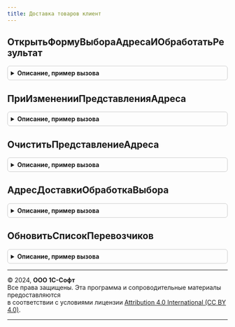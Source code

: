 ```yaml
---
title: Доставка товаров клиент
---
```



## ОткрытьФормуВыбораАдресаИОбработатьРезультат
<details style="margin: 1em 0; padding: 0.5em; border: 1px solid #ccc; border-radius: 6px;">

<summary style="font-weight: bold; cursor: pointer;">Описание, пример вызова</summary>

```bsl

// Открывает форму ввода адреса с заполненными из параметра значениями полей адреса.
//
// Параметры:
//	Элемент - ПолеФормы - элемент формы для ввода адреса;
//	Объект - ДанныеФормыКоллекция - объект, для которого выполняется событие;
//	ИменаРеквизитовАдресовДоставки - см. ДоставкаТоваровКлиентСервер.ИменаРеквизитовАдресовДоставки
//	СтандартнаяОбработка - Булево - Истина, признак выполнения стандартной обработки события начало выбора.
//
Процедура ОткрытьФормуВыбораАдресаИОбработатьРезультат(Элемент, Объект, ИменаРеквизитовАдресовДоставки, СтандартнаяОбработка = Ложь) Экспорт
```

Пример вызова
```bsl
ДоставкаТоваровКлиент.ОткрытьФормуВыбораАдресаИОбработатьРезультат(Элемент, Объект, ИменаРеквизитовАдресовДоставки, СтандартнаяОбработка);
```
</details>

## ПриИзмененииПредставленияАдреса
<details style="margin: 1em 0; padding: 0.5em; border: 1px solid #ccc; border-radius: 6px;">

<summary style="font-weight: bold; cursor: pointer;">Описание, пример вызова</summary>

```bsl

// Актуализирует КИ из текста редактирования поля ввода.
//
// Параметры:
//		Элемент - ПолеФормы - элемент формы для ввода адреса;
//		АдресПредставление - Строка - представление адреса;
//		АдресЗначенияПолей - Строка - служебная информация, значения полей адреса.
//		ОчищатьПустоеПредставление - Булево - истина, очищать.
//
Процедура ПриИзмененииПредставленияАдреса(Элемент, АдресПредставление, АдресЗначенияПолей, ОчищатьПустоеПредставление = Истина) Экспорт
```

Пример вызова
```bsl
ДоставкаТоваровКлиент.ПриИзмененииПредставленияАдреса(Элемент, АдресПредставление, АдресЗначенияПолей, ОчищатьПустоеПредставление);
```
</details>

## ОчиститьПредставлениеАдреса
<details style="margin: 1em 0; padding: 0.5em; border: 1px solid #ccc; border-radius: 6px;">

<summary style="font-weight: bold; cursor: pointer;">Описание, пример вызова</summary>

```bsl

// Производит очистку полей КИ при очистке текста редактирования поля ввода.
//
// Параметры:
//		АдресПредставление - Строка - представление адреса.
//		АдресЗначенияПолей - Строка - служебная информация, значения полей адреса.
//		АдресЗначение - Строка - адрес во внутреннем формате JSON или в XML, соответствующем XDTO-пакету Адрес.
//
Процедура ОчиститьПредставлениеАдреса(АдресПредставление, АдресЗначенияПолей, АдресЗначение = "") Экспорт
```

Пример вызова
```bsl
ДоставкаТоваровКлиент.ОчиститьПредставлениеАдреса(АдресПредставление, АдресЗначенияПолей, АдресЗначение);
```
</details>

## АдресДоставкиОбработкаВыбора
<details style="margin: 1em 0; padding: 0.5em; border: 1px solid #ccc; border-radius: 6px;">

<summary style="font-weight: bold; cursor: pointer;">Описание, пример вызова</summary>

```bsl

// Заполняет реквизиты доставки из структуры в соответствии с выбранным адресом
//
// Параметры:
//  ЭлементыФормы		 - ВсеЭлементыФормы	 - элементы формы, в которой происходит выбор адреса (для получения списков выбора);
//  ДокОбъект			 - ДокументОбъект	 - объект, в котором происходит выбор адреса, реквизиты этого объекта заполняются
//  	реквизитами доставки;
//  ИмяЭлементаФормы	 - Строка			 - имя элемента формы, в котором происходит выбор адреса;
//  ВыбранноеЗначение	 - Структура		 - реквизиты доставки, соответствующая выбранному адресу.
//
Процедура АдресДоставкиОбработкаВыбора(ЭлементыФормы, ДокОбъект, ИмяЭлементаФормы, ВыбранноеЗначение) Экспорт
```

Пример вызова
```bsl
ДоставкаТоваровКлиент.АдресДоставкиОбработкаВыбора(ЭлементыФормы, ДокОбъект, ИмяЭлементаФормы, ВыбранноеЗначение) 
```
</details>

## ОбновитьСписокПеревозчиков
<details style="margin: 1em 0; padding: 0.5em; border: 1px solid #ccc; border-radius: 6px;">

<summary style="font-weight: bold; cursor: pointer;">Описание, пример вызова</summary>

```bsl

//Заполняет список перевозчиков на форме.
//
// Параметры:
//  СписокВыбораПеревозчиков - СписокЗначений - список выбора перевозчиков.
//  ДанныеПоФоновомуЗаданию - см. ДлительныеОперации.ВыполнитьВФоне
//
Процедура ОбновитьСписокПеревозчиков(СписокВыбораПеревозчиков, ДанныеПоФоновомуЗаданию) Экспорт
```

Пример вызова
```bsl
ДоставкаТоваровКлиент.ОбновитьСписокПеревозчиков(СписокВыбораПеревозчиков, ДанныеПоФоновомуЗаданию) 
```
</details>

---

© 2024, **ООО 1С-Софт**  
Все права защищены. Эта программа и сопроводительные материалы предоставляются  
в соответствии с условиями лицензии [Attribution 4.0 International (CC BY 4.0)](https://creativecommons.org/licenses/by/4.0/legalcode).

---
